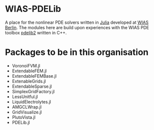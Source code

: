 # WIAS-PDELib

A place for the nonlinear PDE solvers written in [Julia](https://julialang.org/) developed at [WIAS Berlin](https://www.wias-berlin.de/).
The modules here are build upon experiences with the WIAS PDE toolbox [pdelib2](https://www.wias-berlin.de/software/pdelib/) written in C++.

# Packages to be in this organisation

- VoronoiFVM.jl
- ExtendableFEM.jl
- ExtendableFEMBase.jl
- ExtenableGrids.jl
- ExtendableSparse.jl
- SimplexGridFactory.jl
- LessUnitful.jl
- LiquidElectrolytes.jl
- AMGCLWrap.jl
- GridVisualize.jl
- PlutoVista.jl
- PDELib.jl 
